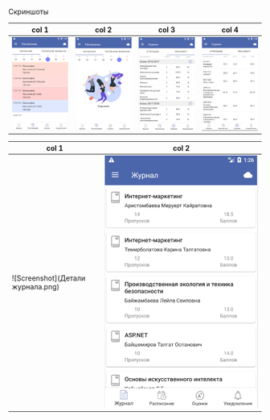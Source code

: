Скриншоты

| col 1      | col 2      | col 3     | col 4      | 
|------------|-------------|------------|-------------| 
| ![Screenshot](Расписание.png) | ![Screenshot](ОТдых.png) | ![Screenshot](Транскрипт.png)| ![Screenshot](Аттестация.png)


| col 1      | col 2      |
|------------|-------------|
![Screenshot](Детали журнала.png)| ![Screenshot](Журнал.png) | 
